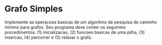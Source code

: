 # Grafo Simples
Implemente as operacoes basicas de um algoritmo de pesquisa de caminho mínimo para grafos. Seu programa deve conter os seguintes procedimentos: (1) inicializacao, (2) funcoes basicas de uma pilha, (3) insercao, (4) percorrer e (5) relaxar o grafo.

